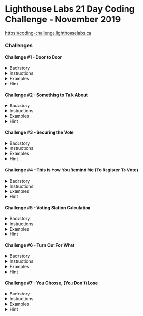 # Lighthouse Labs 21 Day Coding Challenge - November 2019

https://coding-challenge.lighthouselabs.ca

### Challenges

#### Challenge #1 - Door to Door

<details>
<summary>Backstory</summary>
  
Our challenge begins in Codeville, a small but thriving town in Serverside, Canada, where you are the current mayor nearing the end of your first term. Election season is nearing, and this town needs you, so you've decided to run for a second term. However, you need some help to make sure the election and your campaign run smoothly. Enter JavaScript, a coding language sure to help you optimize the many elements of the upcoming election and (hopefully) secure your return as Mayor.

As your election campaign ramps up, you plan to go door to door to talk to the citizens of Codeville. There are quite a few neighbourhoods in Codeville, but lucky for you, we have a dedicated crew of volunteers to help out. Being the fair Mayor that you are, you want to make sure the work is distributed evenly between the team. Let's figure out how many neighbourhoods each volunteer should visit.

</details>

<details>
<summary>Instructions</summary>
  
Given an array of volunteer names and an array of neighbourhood names, complete the **doorToDoor** function so that it returns the number of neighbourhoods each volunteer should visit if the work of going door to door is split evenly amongst them.

</details>

<details>
  <summary>Examples</summary>

##### Input

    const volunteers = [
      'Sally',
      'Jake',
      'Brian',
      'Hamid'
    ];

    const neighbourhoods = [
      'Central Valley',
      'Big Mountain',
      'Little Bridge',
      'Bricktown',
      'Brownsville',
      "Paul's Boutique",
      'Clay Park',
      'Fox Nest'
    ];

##### Output

    2

</details>

<details>
<summary>Hint</summary>

We can use JavaScript's handy built-in **.length** method to get the length of each array! This will help you figure out how many volunteers and how many neighbourhoods there are.

</details>

#### Challenge #2 - Something to Talk About

<details>
<summary>Backstory</summary>
  
Thanks to your tireless volunteers, the word is out that you're running for a second term, and the local media has come calling!

The Lighthouse Gazette wants to interview you about your campaign, but you're a nervous interviewer! To help prepare for your interview you want to use JavaScript to practice campaign stance on important election topics. The list of possible question categories includes:

- arts funding
- economy
- transportation

</details>

<details>
<summary>Instructions</summary>
  
Given a question topic, complete a function **interviewAnswer(topic)** that returns your stance on that particular election issue. The answer should be returned as a string.

- When asked about arts funding, the function should return **"We'll have to get creative!"**
- When asked about the economy, the function should return **"Time is money."**
- When asked about transportation, the function should return **"It's going to be a long road, so we better get moving."**

If you're asked about a topic that isn't in the list above, respond with a default statement. (For example, "QUACK!")

</details>

<details>
  <summary>Examples</summary>

##### Input

    const topic = 'economy'

##### Output

    Time is money.

##### Input

    const topic = 'transportation'

##### Output

    It's going to be a long road, so we better get moving.

</details>

<details>
<summary>Hint</summary>

We can use **if-statements** to return different responses depending on what topic is passed as a parameter. We may also want to look at **comparison operators** while we're at it.

</details>

#### Challenge #3 - Securing the Vote

<details>
<summary>Backstory</summary>
  
It looks like you've got a hold of your campaign for now. So you've been asked to turn your attention to making sure the election infrastructure is ready to go! Codeville County is using a new e-voting platform to make elections simpler and more secure. We need to test out the software to make sure it's working correctly before Election Day.

</details>

<details>
<summary>Instructions</summary>
  
When a resident casts their vote, the system will be passed the name of the candidate they voted for and the current standings. It will then update the standings, adding the new vote to the count.

To test the system, we'll need to complete the function **castVote(name, votes)** that takes in the **name** of a candidate and an array of tallied **votes**. The function should return an array with the updated standings.

We will be testing the system with three possible candidates: Tim, Sally and Beth. Each item in the votes array represents the number of votes for a particular candidate:

The first item in the array **votes[0]** are the votes for Tim
The second item in the arry **votes[1]** are the votes for Sally
The third item in the array **votes[2]** are the votes for Beth
For example in this array **[0, 2, 1]** there are 0 votes for Tim, 2 votes for Sally and 1 vote for Beth.

</details>

<details>
  <summary>Examples</summary>

##### Input

    const name = 'Sally';
    const votes = [
      0, // Tim
      2, // Sally
      1 // Beth
    ]

##### Output

    [
      0, // Tim
      3, // Sally
      1 // Beth
    ]

##### Input

    const name = 'Tim';
    const votes = [
      1, // Tim
      1, // Sally
      2 // Beth
    ];

##### Output

    [
      2, // Tim
      1 // Sally
      2 // Beth
    ]

</details>

<details>
<summary>Hint</summary>

We'll need to start with an **if statement** to determine who the vote is for. Once we know that we can use the increment operator (++) to increase **votes[0]** for Tim, **votes[1]** for Sally or **votes[2]** for Beth.

For instance, if **name === 'Tim'**, then we want to increment **votes[0]++**.

</details>

#### Challenge #4 - This is How You Remind Me (To Register To Vote)

<details>
<summary>Backstory</summary>
  
Now that you've squashed all the bugs in the city's new voting software, it's time to jump back on the campaign trail. The election is coming up soon! You need to send out reminders to all Codeville citizens to encourage them to vote, but you don't want to spam people who have already registered. Use JavaScript to remove all registered voters from your contact list.

</details>

<details>
<summary>Instructions</summary>
  
Complete the function **registerToVote(name, unregisteredVoters)** that takes in the name of a newly registered voter and an array of names of those who have not yet registered to vote. Your function must return an array, with the newly registered voter's name removed.

</details>

<details>
  <summary>Examples</summary>

##### Input

    const name = 'Bradley';
    const unregisteredVoters = ['Jake', 'Alanna', 'Bradley', 'Stephanie'];

##### Output

    ['Jake', 'Alanna', 'Stephanie']

</details>

<details>
<summary>Hint</summary>

If we initialize a new empty array within our function, **let mailingList = []**, we can use a
[for-loop](https://developer.mozilla.org/en-US/docs/Web/JavaScript/Guide/Loops_and_iteration#for...of_statement) and an [if-statement](https://developer.mozilla.org/en-US/docs/Web/JavaScript/Reference/Statements/if...else) to [push](https://www.w3schools.com/jsref/jsref_push.asp) the right names into it.

Or if we're feeling adventurous, let's take a look at JavaScript's [filter](https://developer.mozilla.org/en-US/docs/Web/JavaScript/Reference/Global_Objects/Array/filter) function. You can see an example of how to remove an item from an array using filter [here](https://stackoverflow.com/a/20690490).

</details>

#### Challenge #5 - Voting Station Calculation

<details>
<summary>Backstory</summary>
  
The election is looming, and the dutiful City of Codeville staff has finalized most of the details, except for one thing: where will citizens vote? There are hundreds of buildings in town, but there are very specific requirements for what constitutes an acceptable voting station. With very little time to decide, the city needs our help to sort through the building data.

</details>

<details>
<summary>Instructions</summary>
  
 Complete the function **chooseStations(stations)** that takes in an array of possible voting stations, and then only returns the names of the stations that are appropriate.

Your function will receive an array of stations, where each station itself is an array with a name, a capacity, and a venue type.

In order for a station to be deemed appropriate, it must have a **capacity of at least 20**, and be a **school** or **community centre**.

</details>

<details>
  <summary>Examples</summary>

##### Input

    const stations = [
      ['Big Bear Donair', 10, 'restaurant'],
      ['Bright Lights Elementary', 50, 'school'],
      ['Moose Mountain Community Centre', 45, 'community centre']
    ];

##### Output

    ['Bright Lights Elementary', 'Moose Mountain Community Centre']

</details>

<details>
<summary>Hint</summary>

You'll need to try out some new [comparison operators](https://developer.mozilla.org/en-US/docs/Web/JavaScript/Guide/Expressions_and_Operators#Comparison) for this. Take a look at how to do greater-than, not-equal, and logical-AND with JavaScript.

Much like the previous challenge, one way we could solve this is by initializing a new array within our function (**let goodStations = []**) and [push](https://www.w3schools.com/jsref/jsref_push.asp) the stations that meet the requirements to it as we loop through them.

See two of the Lighthouse Labs team pair program this challenge below:
[The Road to Codeville: Breaking Down Challenge 5 of the 21-Day Coding Challenge (Nov 2019)](https://www.youtube.com/watch?v=16UXovpvyf8)

</details>

#### Challenge #6 - Turn Out For What

<details>
<summary>Backstory</summary>
  
Phew, with our help the city staff were able to select the voting stations on time and the election went off without a hitch! Now that the votes have been cast, the Election staff needs to verify the votes by matching each voter's signature to their voter ID.

</details>

<details>
<summary>Instructions</summary>
  
Complete the function **voterTurnout()**, that will take in two arrays. The first array is a list of voter ids, and the second array is a list of voter signatures, which correspond to the voter ids. Our task here is to first check that each array have the same number of items and then confirm that each of the voter ids matches the corresponding voter signature.

If the arrays do not contain the same number of items, then we know something is amiss and our function should return **false**. If they contain the same number of elements, then we should proceed to check if the two arrays are identical, meaning they contain the same names in the same order. If they are, our function should return **"All clear, we can count the votes!"**, if they are not it should return **"FRAUD!"**.

</details>

<details>
  <summary>Examples</summary>

##### Input

    const voter_signatures = [
        'Bill Billiamson',
        'Kate Etak',
        'Brandon Brandonus',
        'Fake McFakerson',
        'Jane Janesford'
      ]

    const voter_ids = [
        'Bill Billiamson',
        'Kate Etak',
        'Brandon Brandonus',
        'Simon Simonson',
        'Jane Janesford'
    ]

##### Output

    FRAUD!

##### Input

    const voter_signatures = [
        'Bill Billiamson',
        'Kate Etak',
        'Brandon Brandonus',
        'Simon Simonson',
        'Jane Janesford'
      ]

      const voter_ids = [
        'Bill Billiamson',
        'Kate Etak',
        'Brandon Brandonus',
        'Simon Simonson',
        'Jane Janesford'
    ]

##### Output

    'All clear, we can count the votes!

</details>

<details>
<summary>Hint</summary>

We need to determine if the two arrays are identical by comparing them to one another. First, we'll need to make sure they are the same length. We can do this by using [.length](https://developer.mozilla.org/en-US/docs/Web/JavaScript/Reference/Global_Objects/Array/length) and the strict inequality (**!==**) operator.

Next, we'll need to loop through one of the arrays, comparing each item of one array to the same item in the second array using the index. You can a see step by step breakdown of how to compare two arrays [here](https://gomakethings.com/how-to-check-if-two-arrays-are-equal-with-vanilla-js/)

</details>

#### Challenge #7 - You Choose, (You Don't) Lose

<details>
<summary>Backstory</summary>
  
The people of Codeville have spoken, and you have been elected mayor once again! Now it's time to get back to work. You need to decide which issues to focus on first for your new term in office. Using the dataset from voter surveys, determine the top three issues voters were most concerned about when choosing the new Codeville leadership.

</details>

<details>
<summary>Instructions</summary>
  
We need to go through the survey responses to see what your constituents would like you to focus on over the course of your term in office. The array that you are given contains many phrases and words pulled from a number of interviews. We only want to focus on the following three key phrases: "smart city", "arts funding", and "transportation".

Our **termTopics** function needs to count how many times each of those topics was mentioned in the surveys, and then return an array with the number of mentions in the following order: **smart city**, **arts funding**, and then **transportation**.

</details>

<details>
  <summary>Examples</summary>

##### Input

    const interviews = [
      'smart city',
      'rebuild the lighthouse',
      'arts funding',
      'transportation',
      'arts funding',
      'rebuild the lighthouse',
      'sports funding',
      'tax cuts',
      'smart city',
      'arts funding',
      'smart city'
    ]

##### Output

    [
      3, // smart city
      3, // arts funding
      1  // transportation
    ]

</details>

<details>
<summary>Hint</summary>

Similar to yesterday's question, we may need a for-loop to go through each entry in the interview responses.

Whenever we need to decide which value to increase, we could use an if-statement or switch statement to make that decision.

</details>
